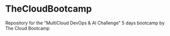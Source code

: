 # TheCloudBootcamp
Repository for the "MultiCloud DevOps &amp; AI Challenge" 5 days bootcamp by The Cloud Bootcamp

